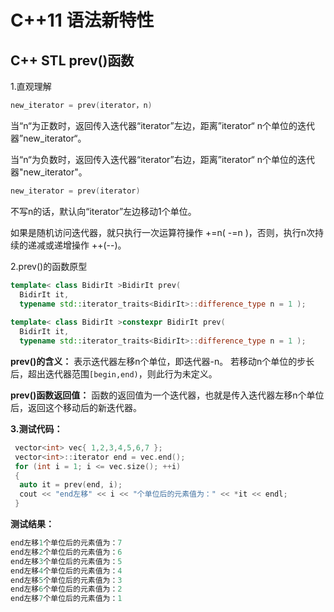 # C++11 语法新特性



## C++ STL prev()函数

1.直观理解

```C++
new_iterator = prev(iterator，n)
```

当“n“为正数时，返回传入迭代器“iterator”左边，距离”iterator“ n个单位的迭代器”new_iterator“。

当“n“为负数时，返回传入迭代器“iterator”右边，距离”iterator“ n个单位的迭代器"new_iterator"。

```C++
new_iterator = prev(iterator)
```

不写n的话，默认向“iterator”左边移动1个单位。

如果是随机访问迭代器，就只执行一次运算符操作 +=n( -=n )，否则，执行n次持续的递减或递增操作 ++(--)。

2.prev()的函数原型

```C++
template< class BidirIt >BidirIt prev(
  BidirIt it, 
  typename std::iterator_traits<BidirIt>::difference_type n = 1 );
 
template< class BidirIt >constexpr BidirIt prev(
  BidirIt it, 
  typename std::iterator_traits<BidirIt>::difference_type n = 1 );
```

**prev()的含义：** 表示迭代器左移n个单位，即迭代器-n。 若移动n个单位的步长后，超出迭代器范围`[begin,end)`，则此行为未定义。

**prev()函数返回值：** 函数的返回值为一个迭代器，也就是传入迭代器左移n个单位后，返回这个移动后的新迭代器。

**3.测试代码：**

```C++
 vector<int> vec{ 1,2,3,4,5,6,7 };
 vector<int>::iterator end = vec.end();
 for (int i = 1; i <= vec.size(); ++i)
 {
  auto it = prev(end, i);
  cout << "end左移" << i << "个单位后的元素值为：" << *it << endl;
 } 
```

**测试结果：**

```C++
end左移1个单位后的元素值为：7
end左移2个单位后的元素值为：6
end左移3个单位后的元素值为：5
end左移4个单位后的元素值为：4
end左移5个单位后的元素值为：3
end左移6个单位后的元素值为：2
end左移7个单位后的元素值为：1
```